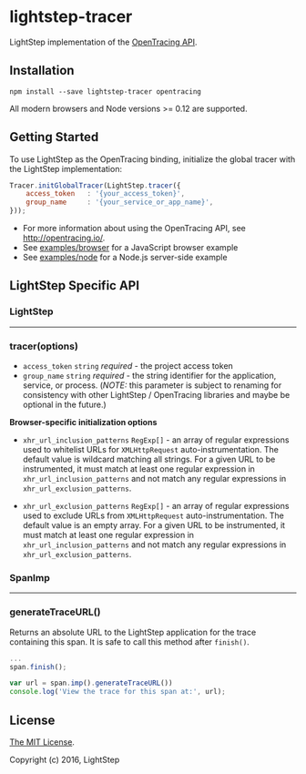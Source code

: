 # lightstep-tracer

LightStep implementation of the [OpenTracing API](http://opentracing.io/).

## Installation

```
npm install --save lightstep-tracer opentracing
```

All modern browsers and Node versions >= 0.12 are supported.

## Getting Started

To use LightStep as the OpenTracing binding, initialize the global tracer with the LightStep implementation:

```javascript
Tracer.initGlobalTracer(LightStep.tracer({
    access_token   : '{your_access_token}',
    group_name     : '{your_service_or_app_name}',
}));
```

* For more information about using the OpenTracing API, see http://opentracing.io/.
* See [examples/browser](https://github.com/lightstep/lightstep-tracer-javascript/tree/master/examples/browser) for a JavaScript browser example
* See [examples/node](https://github.com/lightstep/lightstep-tracer-javascript/tree/master/examples/node) for a Node.js server-side example


## LightStep Specific API

### LightStep

---

### tracer(options)

* `access_token` `string` *required* - the project access token
* `group_name` `string` *required* - the string identifier for the application, service, or process. (*NOTE:* this parameter is subject to renaming for consistency with other LightStep / OpenTracing libraries and maybe be optional in the future.)

**Browser-specific initialization options**

* `xhr_url_inclusion_patterns` `RegExp[]` - an array of regular expressions used to whitelist URLs for `XMLHttpRequest` auto-instrumentation. The default value is wildcard matching all strings. For a given URL to be instrumented, it must match at least one regular expression in `xhr_url_inclusion_patterns` and not match any regular expressions in `xhr_url_exclusion_patterns`.

* `xhr_url_exclusion_patterns` `RegExp[]` - an array of regular expressions used to exclude URLs from `XMLHttpRequest` auto-instrumentation. The default value is an empty array. For a given URL to be instrumented, it must match at least one regular expression in `xhr_url_inclusion_patterns` and not match any regular expressions in `xhr_url_exclusion_patterns`.

### SpanImp

---

### generateTraceURL()

Returns an absolute URL to the LightStep application for the trace containing this span. It is safe to call this method after `finish()`.

```js
...
span.finish();

var url = span.imp().generateTraceURL())
console.log('View the trace for this span at:', url);
```


## License

[The MIT License](LICENSE).

Copyright (c) 2016, LightStep
